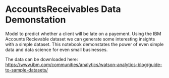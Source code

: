 # AccountsReceivables Data Demonstation
Model to predict whether a client will be late on a payement.
Using the IBM Accounts Recievable dataset we can generate some interesting insights with a simple dataset.
This notebook demonstates the power of even simple data and data science for even small businesses. 


The data can be downloaded here: https://www.ibm.com/communities/analytics/watson-analytics-blog/guide-to-sample-datasets/
